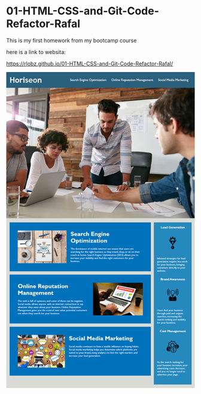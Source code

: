 # 01-HTML-CSS-and-Git-Code-Refactor-Rafal
This is my first homework from my bootcamp course

here is a link to websita:

https://rlobz.github.io/01-HTML-CSS-and-Git-Code-Refactor-Rafal/


![website screnshoot](./Assets/images//01-html-css-git-homework-demo.png)